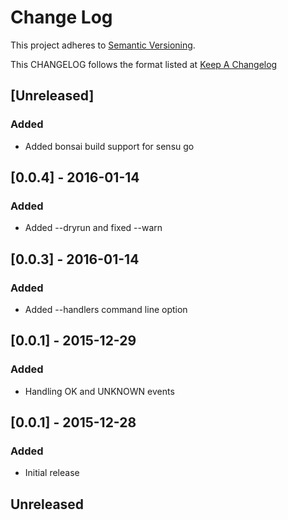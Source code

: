 # Change Log
This project adheres to [Semantic Versioning](http://semver.org/).

This CHANGELOG follows the format listed at [Keep A Changelog](http://keepachangelog.com/)

## [Unreleased]
### Added
- Added bonsai build support for sensu go

## [0.0.4] - 2016-01-14
### Added
- Added --dryrun and fixed --warn

## [0.0.3] - 2016-01-14
### Added
- Added --handlers command line option

## [0.0.1] - 2015-12-29
### Added
- Handling OK and UNKNOWN events

## [0.0.1] - 2015-12-28
### Added
- Initial release

## Unreleased

